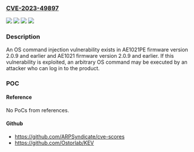 ### [CVE-2023-49897](https://cve.mitre.org/cgi-bin/cvename.cgi?name=CVE-2023-49897)
![](https://img.shields.io/static/v1?label=Product&message=AE1021&color=blue)
![](https://img.shields.io/static/v1?label=Product&message=AE1021PE&color=blue)
![](https://img.shields.io/static/v1?label=Version&message=2.0.9%20and%20earlier%20&color=brightgreen)
![](https://img.shields.io/static/v1?label=Vulnerability&message=OS%20command%20injection&color=brightgreen)

### Description

An OS command injection vulnerability exists in AE1021PE firmware version 2.0.9 and earlier and AE1021 firmware version 2.0.9 and earlier. If this vulnerability is exploited, an arbitrary OS command may be executed by an attacker who can log in to the product.

### POC

#### Reference
No PoCs from references.

#### Github
- https://github.com/ARPSyndicate/cve-scores
- https://github.com/Ostorlab/KEV

